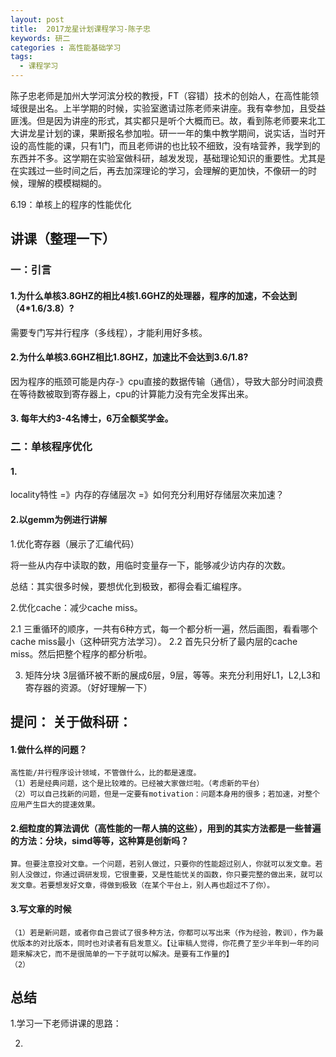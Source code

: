```yaml
---
layout: post
title:  2017龙星计划课程学习-陈子忠
keywords: 研二
categories : 高性能基础学习
tags:
  - 课程学习
---
```

陈子忠老师是加州大学河滨分校的教授，FT（容错）技术的创始人，在高性能领域很是出名。上半学期的时候，实验室邀请过陈老师来讲座。我有幸参加，且受益匪浅。但是因为讲座的形式，其实都只是听个大概而已。故，看到陈老师要来北工大讲龙星计划的课，果断报名参加啦。研一一年的集中教学期间，说实话，当时开设的高性能的课，只有1门，而且老师讲的也比较不细致，没有啥营养，我学到的东西并不多。这学期在实验室做科研，越发发现，基础理论知识的重要性。尤其是在实践过一些时间之后，再去加深理论的学习，会理解的更加快，不像研一的时候，理解的模模糊糊的。


6.19：单核上的程序的性能优化

## 讲课（整理一下）
### 一：引言
#### 1.为什么单核3.8GHZ的相比4核1.6GHZ的处理器，程序的加速，不会达到（4*1.6/3.8）?

需要专门写并行程序（多线程），才能利用好多核。

#### 2.为什么单核3.6GHZ相比1.8GHZ，加速比不会达到3.6/1.8?

因为程序的瓶颈可能是内存-》cpu直接的数据传输（通信），导致大部分时间浪费在等待数被取到寄存器上，cpu的计算能力没有完全发挥出来。

#### 3. 每年大约3-4名博士，6万全额奖学金。

### 二：单核程序优化

#### 1.

locality特性 =》内存的存储层次 =》如何充分利用好存储层次来加速？

#### 2.以gemm为例进行讲解

1.优化寄存器（展示了汇编代码）

将一些从内存中读取的数，用临时变量存一下，能够减少访内存的次数。

总结：其实很多时候，要想优化到极致，都得会看汇编程序。

2.优化cache：减少cache miss。
 
 2.1 三重循环的顺序，一共有6种方式，每一个都分析一遍，然后画图，看看哪个cache miss最小（这种研究方法学习）。
 2.2 首先只分析了最内层的cache miss。然后把整个程序的都分析啦。

3. 矩阵分块
	3层循环被不断的展成6层，9层，等等。来充分利用好L1，L2,L3和寄存器的资源。（好好理解一下）



## 提问： 关于做科研：

#### 1.做什么样的问题？


	高性能/并行程序设计领域，不管做什么，比的都是速度。
	（1）若是经典问题，这个是比较难的。已经被大家做烂啦。（考虑新的平台）
	（2）可以自己找新的问题，但是一定要有motivation：问题本身用的很多；若加速，对整个应用产生巨大的提速效果。


#### 2.细粒度的算法调优（高性能的一帮人搞的这些），用到的其实方法都是一些普遍的方法：分块，simd等等，这种算是创新吗？


	算。但要注意投对文章。一个问题，若别人做过，只要你的性能超过别人，你就可以发文章。若别人没做过，你通过调研发现，它很重要，又是性能忧关的函数，你只要完整的做出来，就可以发文章。若要想发好文章，得做到极致（在某个平台上，别人再也超过不了你）。

#### 3.写文章的时候

	（1）若是新问题，或者你自己尝试了很多种方法，你都可以写出来（作为经验，教训），作为最优版本的对比版本，同时也对读者有启发意义。【让审稿人觉得，你花费了至少半年到一年的问题来解决它，而不是很简单的一下子就可以解决。是要有工作量的】
	（2）


## 总结
1.学习一下老师讲课的思路：

2.